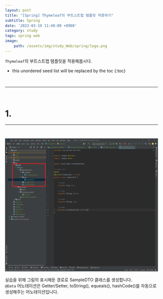 ```yaml
---
layout: post
title: "[Spring] Thymeleaf의 부트스트랩 템플릿 적용하기"
subtitle: Spring
date: '2023-03-19 11:40:00 +0900'
category: study
tags: spring web
image:
    path: /assets/img/study_Web/spring/logo.png
---
```


`Thymeleaf`의 부트스트랩 탬플릿을 적용해봅시다.

<!--more-->

* this unordered seed list will be replaced by the toc
{:toc}
<br>

---
<br>

# 1. 
---
<br>

![1](/assets/img/study_Web/spring/2023-03-15-[Spring]_Thymeleaf의_반복문과_제어문/1.PNG)
<br>

실습을 위해 그림의 표시해둔 경로로 SampleDTO 클래스를 생성합니다.<br>
`@Data` 어노테이션은 Getter/Setter, toString(), equeals(), hashCode()를 자동으로 생성해주는 어노테이션입니다.<br>